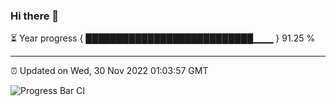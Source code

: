 ### Hi there 👋

⏳ Year progress { ███████████████████████████▁▁▁ } 91.25 %

---

⏰ Updated on Wed, 30 Nov 2022 01:03:57 GMT

![Progress Bar CI](https://github.com/liununu/liununu/workflows/Progress%20Bar%20CI/badge.svg)
